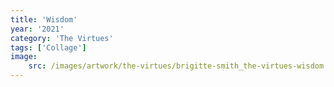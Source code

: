 ```yaml
---
title: 'Wisdom'
year: '2021'
category: 'The Virtues'
tags: ['Collage']
image:
    src: /images/artwork/the-virtues/brigitte-smith_the-virtues-wisdom.jpg
---
```


